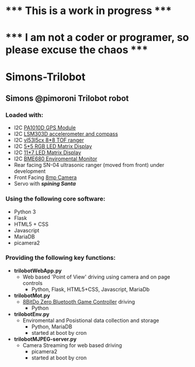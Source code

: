 # *** This is a work in progress ***

# *** I am not a coder or programer, so please excuse the chaos ***


# Simons-Trilobot
## Simons @pimoroni Trilobot robot

### Loaded with:
- I2C [PA1010D GPS Module](https://shop.pimoroni.com/products/pa1010d-gps-breakout?variant=32257258881107)
- I2C [LSM303D accelerometer and compass](https://shop.pimoroni.com/products/lsm303d-6dof-motion-sensor-breakout?variant=12767623151699)
- I2C [vl53l5cx 8*8 TOF ranger](https://shop.pimoroni.com/products/vl53l5cx-time-of-flight-tof-sensor-breakout?variant=39972903059539)
- I2C [5*5 RGB LED Matrix Display](https://shop.pimoroni.com/products/5x5-rgb-matrix-breakout?variant=21375941279827)
- I2C [11*7 LED Matrix Display](https://shop.pimoroni.com/products/11x7-led-matrix-breakout?variant=21791690752083)	
- I2C [BME680 Enviromental Monitor](https://shop.pimoroni.com/products/bme680-breakout?variant=12491552129107) 
- Rear facing SN-04 ultrasonic ranger (moved from front) under development
- Front Facing [8mp Camera](https://shop.pimoroni.com/products/raspberry-pi-camera-module-v2?variant=19833929735)
- Servo with **_spining Santa_**
 
### Using the following core software:
- Python 3
- Flask
- HTML5 + CSS
- Javascript
- MariaDB
- picamera2

### Providing the following key functions:
- **trilobotWebApp.py**
  - Web based 'Point of View' driving using camera and on page controls
    - Python, Flask, HTML5+CSS, Javascript, MariaDb
- **trilobotMot.py**
  - [8BitDo Zero Bluetooth Game Controller](https://shop.pimoroni.com/products/8bitdo-zero-2-bluetooth-gamepad?variant=31339051384915) driving
    - Python
- **trilobotEnv.py**
  - Enviromental and Posistional data collection and storage
    - Python, MariaDB
    - started at boot by cron
- **trilobotMJPEG-server.py**
  - Camera Streaming for web based driving 
    - picamera2
    - started at boot by cron

